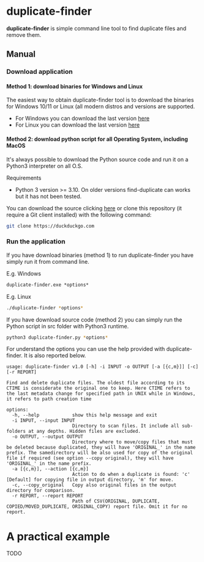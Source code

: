 # duplicate-finder
**duplicate-finder** is simple command line tool to find duplicate files and remove them.

## Manual

### Download application

#### Method 1: download binaries for Windows and Linux

The easiest way to obtain duplicate-finder tool is to download the binaries for Windows 10/11 or Linux (all modern distros and versions are supported.

- For Windows you can download the last version [here](https://duckduckgo.com)
- For Linux you can download the last version [here](https://duckduckgo.com)

#### Method 2: download python script for all Operating System, including MacOS

It's always possible to download the Python source code and run it on a Python3 interpreter on all O.S.

Requirements
- Python 3 version >= 3.10. On older versions find-duplicate can works but it has not been tested.

You can download the source clicking [here](https://duckduckgo.com) or clone this repository (it require a Git client installed) with the following command:

```bash
git clone https://duckduckgo.com
```

### Run the application
If you have download binaries (method 1) to run duplicate-finder you have simply run it from command line.

E.g. Windows
```bat
duplicate-finder.exe *options*
```

E.g. Linux
```bash
./duplicate-finder *options*
```

If you have download source code (method 2) you can simply run the Python script in src folder with Python3 runtime.
```bash
python3 duplicate-finder.py *options*
```

For understand the options you can use the help provided with duplicate-finder. It is also reported below.

```
usage: duplicate-finder v1.0 [-h] -i INPUT -o OUTPUT [-a [{c,m}]] [-c] [-r REPORT]

Find and delete duplicate files. The oldest file according to its CTIME is considerate the original one to keep. Here CTIME refers to the last metadata change for specified path in UNIX while in Windows, it refers to path creation time

options:
  -h, --help            show this help message and exit
  -i INPUT, --input INPUT
                        Directory to scan files. It include all sub-folders at any depths. Hidden files are excluded.
  -o OUTPUT, --output OUTPUT
                        Directory where to move/copy files that must be deleted because duplicated, they will have 'ORIGINAL_' in the name prefix. The samedirectory will be also used for copy of the original file if required (see option --copy original), they will have 'ORIGINAL_' in the name prefix.
  -a [{c,m}], --action [{c,m}]
                        Action to do when a duplicate is found: 'c' [Default] for copying file in output directory, 'm' for move.
  -c, --copy_original   Copy also original files in the output directory for comparison.
  -r REPORT, --report REPORT
                        Path of CSV(ORIGINAL, DUPLICATE, COPIED/MOVED_DUPLICATE, ORIGINAL_COPY) report file. Omit it for no report.
```

# A practical example
TODO

